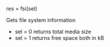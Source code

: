 <span style='color:var(--vscode-symbolIcon-methodForeground);'>res</span> = fsi(<span style='color:var(--vscode-symbolIcon-variableForeground);'>sel</span>)

Gets file system information
- sel = 0 returns total media size
- sel = 1 returns free space both in kB

